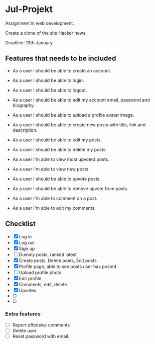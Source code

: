 # Jul-Projekt

Assignment in web development. </br>

Create a clone of the site Hacker news.

Deadline: 13th January.

## Features that needs to be included

- As a user I should be able to create an account.

- As a user I should be able to login.

- As a user I should be able to logout.

- As a user I should be able to edit my account email, password and biography.

- As a user I should be able to upload a profile avatar image.

- As a user I should be able to create new posts with title, link and description.

- As a user I should be able to edit my posts.

- As a user I should be able to delete my posts.

- As a user I'm able to view most upvoted posts.

- As a user I'm able to view new posts.

- As a user I should be able to upvote posts.

- As a user I should be able to remove upvote from posts.

- As a user I'm able to comment on a post.

- As a user I'm able to edit my comments.

## Checklist

- [x] Log in
- [x] Log out
- [x] Sign up
- [ ] Dummy posts, ranked latest
- [x] Create posts, Delete posts, Edit posts
- [x] Profile page, able to see posts user has posted
- [ ] Upload profile photo
- [x] Edit profile
- [x] Comments, edit, delete
- [x] Upvotes
- [ ]
- [ ]

### Extra features

- [ ] Report offensive comments
- [ ] Delete user
- [ ] Reset password with email.
